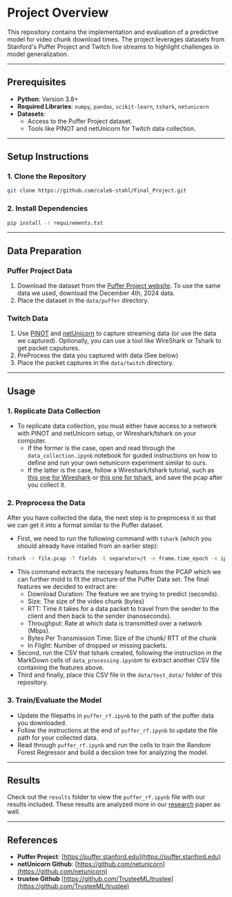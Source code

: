 # Project Overview

This repository contains the implementation and evaluation of a predictive model for video chunk download times. The project leverages datasets from Stanford's Puffer Project and Twitch live streams to highlight challenges in model generalization.

---

## Prerequisites

- **Python**: Version 3.8+
- **Required Libraries**: `numpy`, `pandas`, `scikit-learn`, `tshark`, `netunicorn`
- **Datasets**: 
  - Access to the Puffer Project dataset.
  - Tools like PINOT and netUnicorn for Twitch data collection.

---

## Setup Instructions

### 1. Clone the Repository
```bash
git clone https://github.com/caleb-stahl/Final_Project.git
```

### 2. Install Dependencies
```bash
pip install -r requirements.txt
```
---

## Data Preparation

### Puffer Project Data
1. Download the dataset from the [Puffer Project website](https://puffer.stanford.edu). To use the same data we used, download the December 4th, 2024 data. 
2. Place the dataset in the `data/puffer` directory.

### Twitch Data
1. Use [PINOT](https://github.com/pinot) and [netUnicorn](https://github.com/netUnicorn) to capture streaming data (or use the data we captured). Optionally, you can use a tool like WireShark or Tshark to get packet caputures.
2. PreProcess the data you captured with data (See below)
3. Place the packet captures in the `data/twitch` directory.

---

## Usage

### 1. Replicate Data Collection
* To replicate data collection, you must either have access to a network with PINOT and netUnicorn setup, or Wireshark/tshark on your computer. 
  * If the former is the case, open and read through the `data_collection.ipynb` notebook for guided instructions on how to define and run your own netunicorn experiment similar to ours. 
  * If the latter is the case, follow a Wireshark/tshark tutorial, such as [this one for Wireshark](https://www.varonis.com/blog/how-to-use-wireshark) or [this one for tshark](https://hackertarget.com/tshark-tutorial-and-filter-examples/), and save the pcap after you collect it. 

### 2. Preprocess the Data
After you have collected the data, the next step is to preprocess it so that we can get it into a format similar to the Puffer dataset. 
* First, we need to run the following command with `tshark` (which you should already have intalled from an earlier step): 
```bash
tshark -r file.pcap -T fields -E separator=/t -e frame.time_epoch -e ip.src -e tcp.srcport -e udp.srcport -e ip.dst -e tcp.dstport -e udp.dstport -e ip.len -e ip.hdr_len -e ip.proto -e tcp.flags -e tcp.seq_raw -e tcp.ack_raw -e tcp.hdr_len -e udp.length -e tcp.analysis.retransmission -e tcp.analysis.ack_rtt -e tcp.seq -e tcp.ack >> file.csv
```
  * This command extracts the necesary features from the PCAP which we can further mold to fit the structure of the Puffer Data set. The final features we decided to extract are:
    * Download Duration: The feature we are trying to predict (seconds). 
    * Size: The size of the video chunk (bytes)
    * RTT: Time it takes for a data packet to travel from the sender to the client and then back to the sender (nanoseconds).
    * Throughput: Rate at which data is transmitted over a network (Mbps).
    * Bytes Per Transmission Time: Size of the chunk/ RTT of the chunk
    * In Flight: Number of dropped or missing packets.
* Second, run the CSV that tshark created, following the instruction in the MarkDown cells of `data_processing.ipynb`m  to extract another CSV file containing the features above.
* Third and finally, place this CSV file in the `data/test_data/` folder of this repository. 

### 3. Train/Evaluate the Model
* Update the filepaths in `puffer_rf.ipynb` to the path of the puffer data you downloaded.
* Follow the instructions at the end of `puffer_rf.ipynb` to update the file path for your collected data. 
* Read through `puffer_rf.ipynb` and run the cells to train the Random Forest Regressor and build a decsiion tree for analyzing the model. 

---

## Results

Check out the `results` folder to view the `puffer_rf.ipynb` file with our results included. These results are analyzed more in our [research](https://www.overleaf.com/read/kdhxkvthnnsx#d9ef1c) paper as well. 

---

## References

- **Puffer Project**: [https://puffer.stanford.edu](https://puffer.stanford.edu)
- **netUnicorn Github**: [https://github.com/netunicorn](https://github.com/netunicorn)
- **trustee Github** [https://github.com/TrusteeML/trustee](https://github.com/TrusteeML/trustee)
